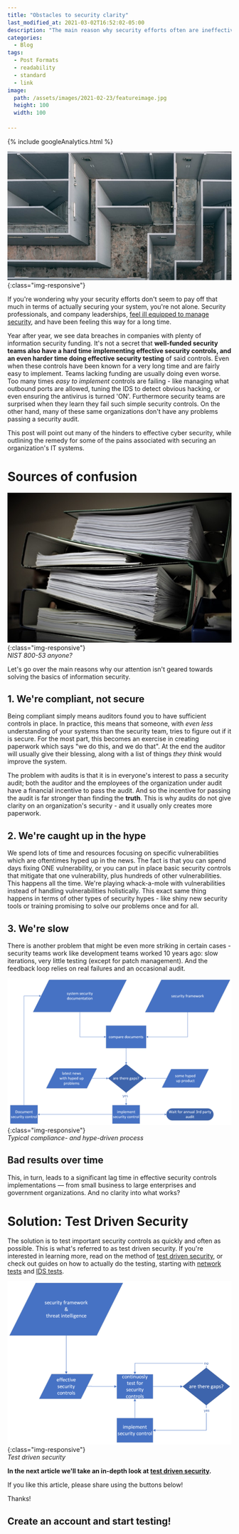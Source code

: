 ```yaml
---
title: "Obstacles to security clarity"
last_modified_at: 2021-03-02T16:52:02-05:00
description: "The main reason why security efforts often are ineffective and expensive"
categories:
  - Blog
tags:
  - Post Formats
  - readability
  - standard
  - link
image:
  path: /assets/images/2021-02-23/featureimage.jpg
  height: 100
  width: 100

---
```

<!-- Google analytics -->
{% include googleAnalytics.html %}
<!-- leadfeeder analytics -->
<!-- {% include leadfeederAnalytics.html %} -->

![compliance](/assets/images/2021-02-23/featureimage.jpg){:class="img-responsive"}  

If you're wondering why your security efforts don't seem to pay off that much in terms of actually securing your system, you're not alone. Security professionals, and company leaderships, [feel ill equipped to manage security](https://www.isc2.org/-/media/B7E003F79E1D4043A0E74A57D5B6F33E.ashx), and have been feeling this way for a long time. 

<!-- ## Data breaches everywhere -->
Year after year, we see data breaches in companies with plenty of information security funding. It's not a secret that **well-funded security teams also have a hard time implementing effective security controls, and an even harder time doing effective security testing** of said controls. Even when these controls have been known for a very long time and are fairly easy to implement. Teams lacking funding are usually doing even worse. Too many times *easy to implement* controls are failing - like managing what outbound ports are allowed, tuning the IDS to detect obvious hacking, or even ensuring the antivirus is turned 'ON'. Furthermore security teams are surprised when they learn they fail such simple security controls. On the other hand, many of these same organizations don't have any problems passing a security audit.

<!-- Why are there breaches in companies that have great security tools, funding, and pass security compliance audits year after year? -->

This post will point out many of the hinders to effective cyber security, while outlining the remedy for some of the pains associated with securing an organization's IT systems.

# Sources of confusion
![compliance](/assets/images/2021-02-23/paper-stack.jpg){:class="img-responsive"}  
*NIST 800-53 anyone?*

Let's go over the main reasons why our attention isn't geared towards solving the basics of information security.

## 1. We're compliant, not secure
Being compliant simply means auditors found you to have sufficient controls in place. In practice, this means that someone, with *even less* understanding of your systems than the security team, tries to figure out if it is secure. For the most part, this becomes an exercise in creating paperwork which says "we do this, and we do that". At the end the auditor will usually give their blessing, along with a list of things *they think* would improve the system. 

The problem with audits is that it is in everyone's interest to pass a security audit; both the auditor and the employees of the organization under audit have a financial incentive to pass the audit. And so the incentive for passing the audit is far stronger than finding the **truth**. This is why audits do not give clarity on an organization's security - and it usually only creates more paperwork.

## 2. We're caught up in the hype
We spend lots of time and resources focusing on specific vulnerabilities which are oftentimes hyped up in the news. The fact is that you can spend days fixing ONE vulnerability, or you can put in place basic security controls that mitigate that one vulnerability, plus hundreds of other vulnerabilities. This happens all the time. We're playing whack-a-mole with vulnerabilities instead of handling vulnerabilities holistically. This exact same thing happens in terms of other types of security hypes - like shiny new security tools or training promising to solve our problems once and for all. 

## 3. We're slow
There is another problem that might be even more striking in certain cases - security teams work like development teams worked 10 years ago: slow iterations, very little testing (except for patch management). And the feedback loop relies on real failures and an occasional audit.

![compliance and hype driven process](/assets/images/2021-03-01/static-security.png){:class="img-responsive"}  
*Typical compliance- and hype-driven process*

## Bad results over time
This, in turn, leads to a significant lag time in effective security controls implementations — from small business to large enterprises and government organizations. And no clarity into what works?

# Solution: Test Driven Security
The solution is to test important security controls as quickly and often as possible. This is what's referred to as test driven security. If you're interested in learning more, read on the method of [test driven security](https://www.securiful.com/blog/why-test-driven-security/), or check out guides on how to actually do the testing, starting with [network tests](https://www.securiful.com/blog/network-security-tests-guide/) and [IDS tests](https://www.securiful.com/blog/intrusion-detection-tests-guide/).

![test driven security](/assets/images/2021-03-01/test-driven-security.png){:class="img-responsive"}  
*Test driven security*

**In the next article we'll take an in-depth look at [test driven security](https://www.securiful.com/blog/test-driven-security/).**

If you like this article, please share using the buttons below!

Thanks!

## Create an account and start testing!  
<script charset="utf-8" type="text/javascript" src="//js.hsforms.net/forms/shell.js"></script>
<script>
  hbspt.forms.create({
	portalId: "8898112",
	formId: "2b1cfdb3-6618-4dd8-86e4-4786274c0d38"
});
</script>

[create account]: #create-an-account-and-start-testing